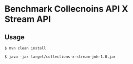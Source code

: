 # Benchmark Collecnoins API X Stream API

## Usage

```
$ mvn clean install
```

```
$ java -jar target/collections-x-stream-jmh-1.0.jar
```